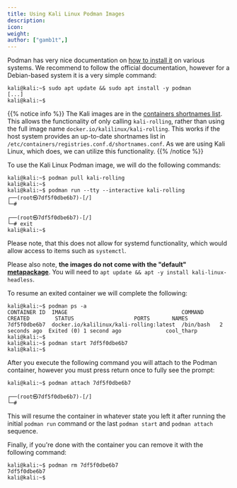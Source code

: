 ```yaml
---
title: Using Kali Linux Podman Images
description:
icon:
weight:
author: ["gamb1t",]
---
```


Podman has very nice documentation on [how to install it](https://podman.io/getting-started/installation) on various systems. We recommend to follow the official documentation, however for a Debian-based system it is a very simple command:

```console
kali@kali:~$ sudo apt update && sudo apt install -y podman
[...]
kali@kali:~$
```

{{% notice info %}}
The Kali images are in the [containers shortnames list](https://github.com/containers/shortnames). This allows the functionality of only calling `kali-rolling`, rather than using the full image name `docker.io/kalilinux/kali-rolling`. This works if the host system provides an up-to-date shortnames list in `/etc/containers/registries.conf.d/shortnames.conf`. As we are using Kali Linux, which does, we can utilize this functionality.
{{% /notice %}}

To use the Kali Linux Podman image, we will do the following commands:

```console
kali@kali:~$ podman pull kali-rolling
kali@kali:~$
kali@kali:~$ podman run --tty --interactive kali-rolling
┌──(root㉿7df5f0dbe6b7)-[/]
└─#

┌──(root㉿7df5f0dbe6b7)-[/]
└─# exit
kali@kali:~$
```

Please note, that this does not allow for systemd functionality, which would allow access to items such as `systemctl`.

Please also note, **the images do not come with the "default" [metapackage](/docs/general-use/metapackages/)**. You will need to `apt update && apt -y install kali-linux-headless`.

To resume an exited container we will complete the following:

```console
kali@kali:~$ podman ps -a
CONTAINER ID  IMAGE                                    COMMAND     CREATED        STATUS                   PORTS       NAMES
7df5f0dbe6b7  docker.io/kalilinux/kali-rolling:latest  /bin/bash   2 seconds ago  Exited (0) 1 second ago              cool_tharp
kali@kali:~$
kali@kali:~$ podman start 7df5f0dbe6b7
kali@kali:~$
```

After you execute the following command you will attach to the Podman container, however you must press return once to fully see the prompt:

```console
kali@kali:~$ podman attach 7df5f0dbe6b7

┌──(root㉿7df5f0dbe6b7)-[/]
└─#
```

This will resume the container in whatever state you left it after running the initial `podman run` command or the last `podman start` and `podman attach` sequence.

Finally, if you're done with the container you can remove it with the following command:

```console
kali@kali:~$ podman rm 7df5f0dbe6b7
7df5f0dbe6b7
kali@kali:~$
```

